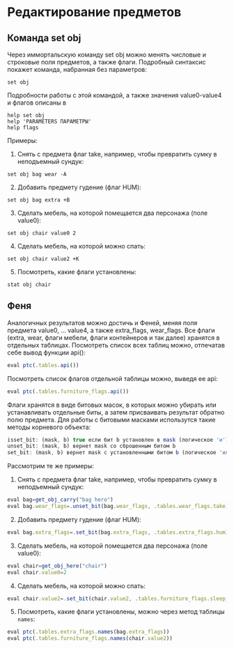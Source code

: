 # Редактирование предметов

## Команда set obj
Через иммортальскую команду set obj можно менять числовые и строковые поля предметов, а также флаги.
Подробный синтаксис покажет команда, набранная без параметров:
```
set obj
```
Подробности работы с этой командой, а также значения value0-value4 и флагов описаны в 
```
help set obj
help 'PARAMETERS ПАРАМЕТРЫ'
help flags
```

Примеры:
1. Снять с предмета флаг take, например, чтобы превратить сумку в неподъемный сундук:
```
set obj bag wear -A
```
2. Добавить предмету гудение (флаг HUM):
```
set obj bag extra +B
```
3. Сделать мебель, на которой помещается два персонажа (поле value0):
```
set obj chair value0 2
```
4. Сделать мебель, на которой можно спать:
```
set obj chair value2 +K
```
5. Посмотреть, какие флаги установлены:
```
stat obj chair
```

## Феня

Аналогичных результатов можно достичь и Феней, меняя поля предмета value0, ... value4, а также extra_flags, wear_flags. Все флаги (extra, wear, флаги мебели, флаги контейнеров и так далее) хранятся в отдельных таблицах.
Посмотреть список всех таблиц можно, отпечатав себе вывод функции api():
```javascript
eval ptc(.tables.api())
```

Посмотреть список флагов отдельной таблицы можно, выведя ее api:
```javascript
eval ptc(.tables.furniture_flags.api())
```

Флаги хранятся в виде битовых масок, в которых можно убирать или устанавливать отдельные биты, а затем присваивать результат обратно полю предмета. Для работы с битовыми масками использутся такие методы корневого объекта:
```javascript
isset_bit: (mask, b) true если бит b установлен в mask (логическое 'и')
unset_bit: (mask, b) вернет mask со сброшенным битом b
set_bit: (mask, b) вернет mask с установленными битом b (логическое 'или')
```

Рассмотрим те же примеры:
1. Снять с предмета флаг take, например, чтобы превратить сумку в неподъемный сундук:
```javascript
eval bag=get_obj_carry("bag hero")
eval bag.wear_flags=.unset_bit(bag.wear_flags, .tables.wear_flags.take)
```
2. Добавить предмету гудение (флаг HUM):
```javascript
eval bag.extra_flags=.set_bit(bag.extra_flags, .tables.extra_flags.hum)
```
3. Сделать мебель, на которой помещается два персонажа (поле value0):
```javascript
eval chair=get_obj_here("chair")
eval chair.value0=2
```
4. Сделать мебель, на которой можно спать:
```javascript
eval chair.value2=.set_bit(chair.value2, .tables.furniture_flags.sleep_on)
```
5. Посмотреть, какие флаги установлены, можно через метод таблицы ```names```:
```javascript
eval ptc(.tables.extra_flags.names(bag.extra_flags))
eval ptc(.tables.furniture_flags.names(chair.value2))
```